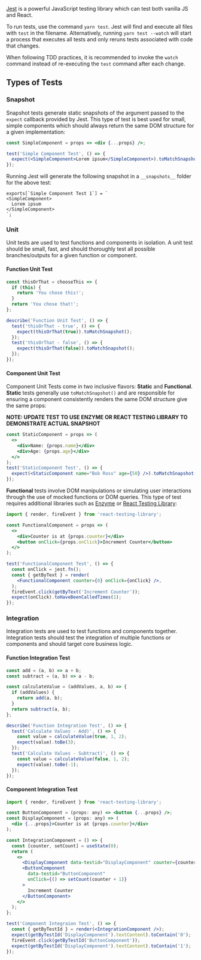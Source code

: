 [Jest](https://jestjs.io/en/) is a powerful JavaScript testing library which can test both vanilla JS and React.

To run tests, use the command `yarn test`. Jest will find and execute all files with `test` in the filename. Alternatively, running `yarn test --watch` will start a process that executes all tests and only reruns tests associated with code that changes.

When following TDD practices, it is recommended to invoke the `watch` command instead of re-executing the `test` command after each change.

## Types of Tests

### Snapshot

Snapshot tests generate static snapshots of the argument passed to the `expect` callback provided by Jest. This type of test is best used for small, simple components which should always return the same DOM structure for a given implementation:

```jsx
const SimpleComponent = props => <div {...props} />;

test('Simple Component Test', () => {
  expect(<SimpleComponent>Lorem ipsum</SimpleComponent>).toMatchSnapshot();
});
```

Running Jest will generate the following snapshot in a `__snapshots__` folder for the above test:

```
exports[`Simple Component Test 1`] = `
<SimpleComponent>
  Lorem ipsum
</SimpleComponent>
`;
```

### Unit

Unit tests are used to test functions and components in isolation. A unit test should be small, fast, and should thoroughly test all possible branches/outputs for a given function or component.

#### **Function Unit Test**

```js
const thisOrThat = chooseThis => {
  if (this) {
    return 'You chose this!';
  }
  return 'You chose that!';
};

describe('Function Unit Test', () => {
  test('thisOrThat - true', () => {
    expect(thisOrThat(true)).toMatchSnapshot();
  });
  test('thisOrThat - false', () => {
    expect(thisOrThat(false)).toMatchSnapshot();
  });
});
```

#### **Component Unit Test**

Component Unit Tests come in two inclusive flavors: **Static** and **Functional**. **Static** tests generally use `toMatchSnapshot()` and are responsible for ensuring a component consistently renders the same DOM structure give the same props:

**NOTE: UPDATE TEST TO USE ENZYME OR REACT TESTING LIBRARY TO DEMONSTRATE ACTUAL SNAPSHOT**

```jsx
const StaticComponent = props => (
  <>
    <div>Name: {props.name}</div>
    <div>Age: {props.age}</div>
  </>
);
test('StaticComponent Test', () => {
  expect(<StaticComponent name="Bob Ross" age={50} />).toMatchSnapshot();
});
```

**Functional** tests involve DOM manipulations or simulating user interactions through the use of mocked functions or DOM queries. This type of test requires additional libraries such as [Enzyme](https://airbnb.io/enzyme/) or [React Testing Library](https://testing-library.com/react):

```jsx
import { render, fireEvent } from 'react-testing-library';

const FunctionalComponent = props => (
  <>
    <div>Counter is at {props.counter}</div>
    <button onClick={props.onClick}>Increment Counter</button>
  </>
);

test('FunctionalComponent Test', () => {
  const onClick = jest.fn();
  const { getByText } = render(
    <FunctionalComponent counter={0} onClick={onClick} />,
  );
  fireEvent.click(getByText('Increment Counter'));
  expect(onClick).toHaveBeenCalledTimes(1);
});
```

### Integration

Integration tests are used to test functions and components together. Integration tests should test the integration of multiple functions or components and should target core business logic.

#### **Function Integration Test**

```js
const add = (a, b) => a + b;
const subtract = (a, b) => a - b;

const calculateValue = (addValues, a, b) => {
  if (addValues) {
    return add(a, b);
  }
  return subtract(a, b);
};

describe('Function Integration Test', () => {
  test('Calculate Values - Add)', () => {
    const value = calculateValue(true, 1, 2);
    expect(value).toBe(3);
  });
  test('Calculate Values - Subtract)', () => {
    const value = calculateValue(false, 1, 2);
    expect(value).toBe(-1);
  });
});
```

#### **Component Integration Test**

```jsx
import { render, fireEvent } from 'react-testing-library';

const ButtonComponent = (props: any) => <button {...props} />;
const DisplayComponent = (props: any) => (
  <div {...props}>Counter is at {props.counter}</div>
);

const IntegrationComponent = () => {
  const [counter, setCount] = useState(0);
  return (
    <>
      <DisplayComponent data-testid="DisplayComponent" counter={counter} />
      <ButtonComponent
        data-testid="ButtonComponent"
        onClick={() => setCount(counter + 1)}
      >
        Increment Counter
      </ButtonComponent>
    </>
  );
};

test('Component Integraion Test', () => {
  const { getByTestId } = render(<IntegrationComponent />);
  expect(getByTestId('DisplayComponent').textContent).toContain('0');
  fireEvent.click(getByTestId('ButtonComponent'));
  expect(getByTestId('DisplayComponent').textContent).toContain('1');
});
```
